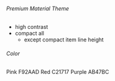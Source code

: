 ###### Premium Material Theme
- high contrast
- compact all
	- except compact item line height

###### Color
Pink F92AAD
Red C21717
Purple AB47BC